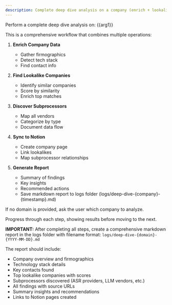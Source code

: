 ```yaml
---
description: Complete deep dive analysis on a company (enrich + lookalikes + subprocessors + sync)
---
```


Perform a complete deep dive analysis on: {{arg1}}

This is a comprehensive workflow that combines multiple operations:

1. **Enrich Company Data**
   - Gather firmographics
   - Detect tech stack
   - Find contact info

2. **Find Lookalike Companies**
   - Identify similar companies
   - Score by similarity
   - Enrich top matches

3. **Discover Subprocessors**
   - Map all vendors
   - Categorize by type
   - Document data flow

4. **Sync to Notion**
   - Create company page
   - Link lookalikes
   - Map subprocessor relationships

5. **Generate Report**
   - Summary of findings
   - Key insights
   - Recommended actions
   - Save markdown report to logs folder (logs/deep-dive-{company}-{timestamp}.md)

If no domain is provided, ask the user which company to analyze.

Progress through each step, showing results before moving to the next.

**IMPORTANT:** After completing all steps, create a comprehensive markdown report in the logs folder with filename format: `logs/deep-dive-{domain}-{YYYY-MM-DD}.md`

The report should include:
- Company overview and firmographics
- Technology stack details
- Key contacts found
- Top lookalike companies with scores
- Subprocessors discovered (ASR providers, LLM vendors, etc.)
- All findings with source URLs
- Summary insights and recommendations
- Links to Notion pages created
